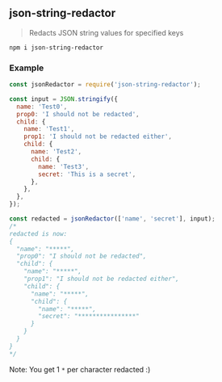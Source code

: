 ## json-string-redactor

> Redacts JSON string values for specified keys 

```
npm i json-string-redactor
```

### Example
```javascript
const jsonRedactor = require('json-string-redactor');

const input = JSON.stringify({
  name: 'Test0',
  prop0: 'I should not be redacted',
  child: {
    name: 'Test1',
    prop1: 'I should not be redacted either',
    child: {
      name: 'Test2',
      child: {
        name: 'Test3',
        secret: 'This is a secret',
      },
    },
  },
});

const redacted = jsonRedactor(['name', 'secret'], input);
/*
redacted is now: 
{
  "name": "*****",
  "prop0": "I should not be redacted",
  "child": {
    "name": "*****",
    "prop1": "I should not be redacted either",
    "child": {
      "name": "*****",
      "child": {
        "name": "*****",
        "secret": "****************"
      }
    }
  }
}
*/
```
Note: You get 1 `*` per character redacted :)
